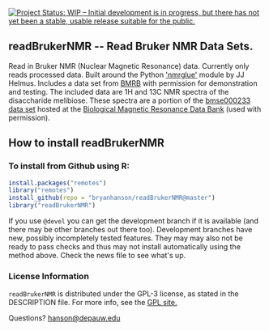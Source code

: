 [![Project Status: WIP – Initial development is in progress, but there has not yet been a stable, usable release suitable for the public.](https://www.repostatus.org/badges/latest/wip.svg)](https://www.repostatus.org/#wip)

<!-- [![Downloads](https://cranlogs.r-pkg.org/badges/readBrukerNMR)](https://cran.r-project.org/package=readBrukerNMR) -->

## readBrukerNMR -- Read Bruker NMR Data Sets.

Read in Bruker NMR (Nuclear Magnetic Resonance) data.  Currently only reads processed data. Built around the Python ['nmrglue'](https://github.com/jjhelmus/nmrglue/) module by JJ Helmus. Includes a data set from [BMRB](https://bmrb.io/) with permission for demonstration and testing. The included data are 1H and 13C NMR spectra of the disaccharide melibiose.  These spectra are a portion of the [bmse000233 data set](https://bmrb.io/metabolomics/mol_summary/show_data.php?id=bmse000233) hosted at the [Biological Magnetic Resonance Data Bank](https://dx.doi.org/10.1093/nar/gkm957) (used with permission).

## How to install readBrukerNMR

<!-- ### From CRAN using R:

````r
chooseCRANmirror() # choose a CRAN mirror
install.packages("readBrukerNMR")
library("readBrukerNMR")
```` -->

### To install from Github using R:

````r
install.packages("remotes")
library("remotes")
install_github(repo = "bryanhanson/readBrukerNMR@master")
library("readBrukerNMR")
````
If you use `@devel` you can get the development branch if it is available (and there may be other branches out there too).  Development branches have new, possibly incompletely tested features.  They may may also not be ready to pass checks and thus may not install automatically using the method above.  Check the news file to see what's up.

### License Information

`readBrukerNMR` is distributed under the GPL-3 license, as stated in the DESCRIPTION file.  For more info, see the [GPL site.](https://www.gnu.org/licenses/gpl.html)

Questions?  hanson@depauw.edu
